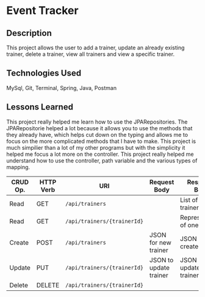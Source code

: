 # Event Tracker

## Description
This project allows the user to add a trainer, update an already existing trainer, delete a trainer, view all trainers and view a specific trainer.

## Technologies Used
MySql, Git, Terminal, Spring, Java, Postman

## Lessons Learned
This project really helped me learn how to use the JPARepositories. The JPARepositorie helped a lot because it allows you to use the methods that they already have, which helps cut down on the typing and allows me to focus on the more complicated methods that I have to make. This project is much simpilier than a lot of my other programs but with the simplicity it helped me focus a lot more on the controller. This project really helped me understand how to use the controller, path variable and the various types of mapping.

| CRUD Op. | HTTP Verb | URI                  | Request Body | Response Body |
|----------|-----------|----------------------|--------------|---------------|
| Read     | GET       | `/api/trainers`         |              | List of all trainers |
| Read     | GET       | `/api/trainers/{trainerId}`|              | Representation of one trainer |
| Create   | POST      | `/api/trainers`         | JSON for new trainer | JSON of created trainer
| Update   | PUT       | `/api/trainers/{trainerId}`| JSON to update trainer | JSON of updated trainer |
| Delete   | DELETE    | `/api/trainers/{trainerId}`|              | |

